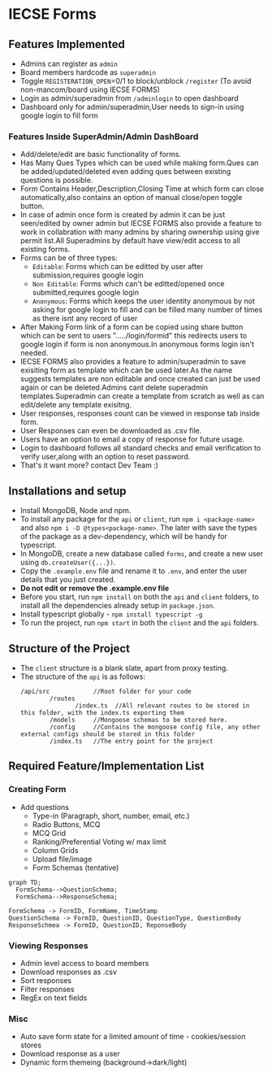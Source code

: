 # IECSE Forms

## Features Implemented
- Admins can register as `admin`
- Board members hardcode as `superadmin`
- Toggle `REGISTERATION_OPEN`=0/1 to block/unblock `/register` (To avoid non-mancom/board using IECSE FORMS)
- Login as admin/superadmin from `/adminlogin` to open dashboard
- Dashboard only for admin/superadmin,User needs to sign-in using google login to fill form

### Features Inside SuperAdmin/Admin DashBoard

- Add/delete/edit are basic functionality of forms.
- Has Many Ques Types which can be used while making form.Ques can be added/updated/deleted even adding ques between existing questions is possible. 
- Form Contains Header,Description,Closing Time at which form can close automatically,also contains an option of manual close/open toggle button.
- In case of admin once form is created by admin it can be just seen/edited by owner admin but IECSE FORMS also provide a feature to work in collabration with many admins by sharing ownership using give permit list.All Superadmins by default have view/edit access to all existing forms.  
- Forms can be of three types: 
    - `Editable`: Forms which can be editted by user after submission,requires google login
    - `Non Editable`: Forms which can't be editted/opened once submitted,requires google login
    - `Anonymous`: Forms which keeps the user identity anonymous by not asking for google login to fill and can be filled many number of times as there isnt any record of user
- After Making Form link of a form can be copied using share button which can be sent to users "...../login/formid" this redirects users to google login if form is non anonymous.In anonymous forms login isn't needed.
- IECSE FORMS also provides a feature to admin/superadmin to save exisiting form as template which can be used later.As the name suggests templates are non editable and once created can just be used again or can be deleted.Admins cant delete superadmin templates.Superadmin can create a template from scratch as well as can edit/delete any template exisitng.
- User responses, responses count can be viewed in response tab inside form.
- User Responses can even be downloaded as .csv file.
- Users have an option to email a copy of response for future usage.
- Login to dashboard follows all standard checks and email verification to verify user,along with an option to reset password.
- That's it want more? contact Dev Team :)

## Installations and setup
- Install MongoDB, Node and npm. 
- To install any package for the `api` or `client`, run `npm i <package-name>` and also `npm i -D @types<package-name>`. The later with save the types of the package as a dev-dependency, which will be handy for typescript. 
- In MongoDB, create a new database called `forms`, and create a new user using `db.createUser({...})`.
- Copy the `.example.env` file and rename it to `.env`, and enter the user details that you just created.
- **Do not edit or remove the .example.env file**  
- Before you start, run `npm install` on both the `api` and `client` folders, to install all the dependencies already setup in `package.json`.
- Install typescript globally - `npm install typescript -g`
- To run the project, run `npm start` in both the `client` and the `api` folders.

## Structure of the Project
- The `client` structure is a blank slate, apart from proxy testing. 
- The structure of the `api` is as follows:
    ```
    /api/src            //Root folder for your code
            /routes
                   /index.ts  //All relevant routes to be stored in this folder, with the index.ts exporting them 
            /models     //Mongoose schemas to be stored here. 
            /config     //Contains the mongoose config file, any other external configs should be stored in this folder
            /index.ts   //The entry point for the project
    ```

## Required Feature/Implementation List

### Creating Form

- Add questions 
  - Type-in (Paragraph, short, number, email, etc.)
  - Radio Buttons, MCQ
  - MCQ Grid
  - Ranking/Preferential Voting w/ max limit
  - Column Grids
  - Upload file/image
  - Form Schemas (tentative)

```mermaid
graph TD;
  FormSchema-->QuestionSchema;
  FormSchema-->ResponseSchema;
```

```
FormSchema -> FormID, FormName, TimeStamp
QuestionSchema -> FormID, QuestionID, QuestionType, QuestionBody
ResponseSchmea -> FormID, QuestionID, ReponseBody
```


### Viewing Responses

- Admin level access to board members
- Download responses as .csv
- Sort responses
- Filter responses
- RegEx on text fields 

### Misc
- Auto save form state for a limited amount of time - cookies/session stores
- Download response as a user
- Dynamic form themeing (background->dark/light)